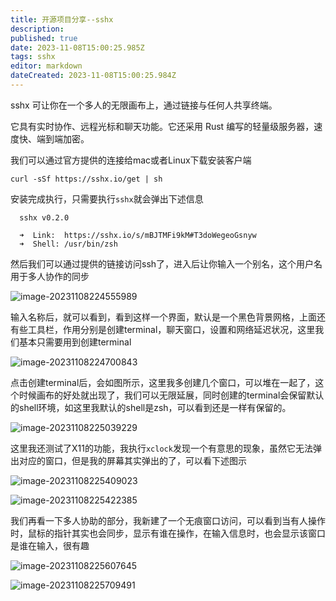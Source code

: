 ```yaml
---
title: 开源项目分享--sshx
description: 
published: true
date: 2023-11-08T15:00:25.985Z
tags: sshx
editor: markdown
dateCreated: 2023-11-08T15:00:25.984Z
---
```




sshx 可让你在一个多人的无限画布上，通过链接与任何人共享终端。

它具有实时协作、远程光标和聊天功能。它还采用 Rust 编写的轻量级服务器，速度快、端到端加密。

我们可以通过官方提供的连接给mac或者Linux下载安装客户端

```
curl -sSf https://sshx.io/get | sh
```

安装完成执行，只需要执行`sshx`就会弹出下述信息

```
  sshx v0.2.0

  ➜  Link:  https://sshx.io/s/mBJTMFi9kM#T3doWegeoGsnyw
  ➜  Shell: /usr/bin/zsh
```

然后我们可以通过提供的链接访问ssh了，进入后让你输入一个别名，这个用户名用于多人协作的同步

![image-20231108224555989](https://yhblog-1254039996.cos.ap-guangzhou.myqcloud.com/img-blog/image-20231108224555989.png)

输入名称后，就可以看到，看到这样一个界面，默认是一个黑色背景网格，上面还有些工具栏，作用分别是创建terminal，聊天窗口，设置和网络延迟状况，这里我们基本只需要用到创建terminal

![image-20231108224700843](https://yhblog-1254039996.cos.ap-guangzhou.myqcloud.com/img-blog/image-20231108224700843.png)

点击创建terminal后，会如图所示，这里我多创建几个窗口，可以堆在一起了，这个时候画布的好处就出现了，我们可以无限延展，同时创建的terminal会保留默认的shell环境，如这里我默认的shell是zsh，可以看到还是一样有保留的。

![image-20231108225039229](https://yhblog-1254039996.cos.ap-guangzhou.myqcloud.com/img-blog/image-20231108225039229.png)

这里我还测试了X11的功能，我执行`xclock`发现一个有意思的现象，虽然它无法弹出对应的窗口，但是我的屏幕其实弹出的了，可以看下述图示

![image-20231108225409023](https://yhblog-1254039996.cos.ap-guangzhou.myqcloud.com/img-blog/image-20231108225409023.png)

![image-20231108225422385](https://yhblog-1254039996.cos.ap-guangzhou.myqcloud.com/img-blog/image-20231108225422385.png)

我们再看一下多人协助的部分，我新建了一个无痕窗口访问，可以看到当有人操作时，鼠标的指针其实也会同步，显示有谁在操作，在输入信息时，也会显示该窗口是谁在输入，很有趣

![image-20231108225607645](https://yhblog-1254039996.cos.ap-guangzhou.myqcloud.com/img-blog/image-20231108225607645.png)

![image-20231108225709491](https://yhblog-1254039996.cos.ap-guangzhou.myqcloud.com/img-blog/image-20231108225709491.png)